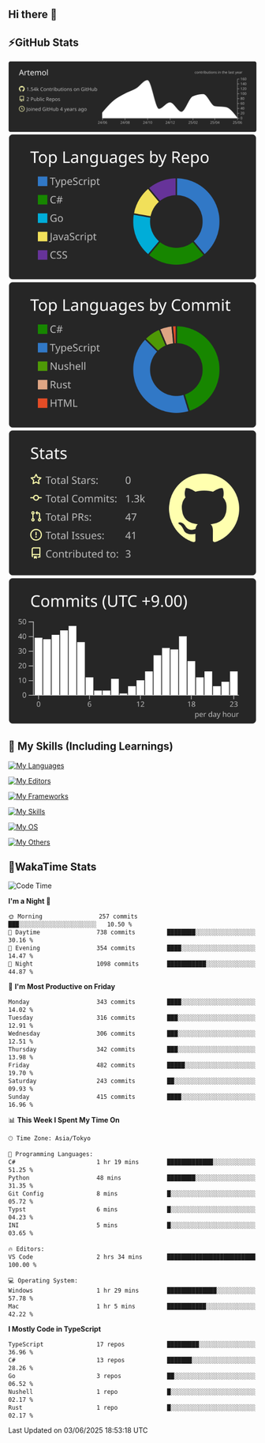 ## Hi there 👋
<!--
**Artemol/Artemol** is a ✨ _special_ ✨ repository because its `README.md` (this file) appears on your GitHub profile.

Here are some ideas to get you started:

- 🔭 I’m currently working on ...
- 🌱 I’m currently learning ...
- 👯 I’m looking to collaborate on ...
- 🤔 I’m looking for help with ...
- 💬 Ask me about ...
- 📫 How to reach me: ...
- 😄 Pronouns: ...
- ⚡ Fun fact: ...
-->

## ⚡GitHub Stats
[![](https://raw.githubusercontent.com/Artemol/Artemol/main/profile-summary-card-output/apprentice/0-profile-details.svg)](https://github.com/vn7n24fzkq/github-profile-summary-cards)
[![](https://raw.githubusercontent.com/Artemol/Artemol/main/profile-summary-card-output/apprentice/1-repos-per-language.svg)](https://github.com/vn7n24fzkq/github-profile-summary-cards) [![](https://raw.githubusercontent.com/Artemol/Artemol/main/profile-summary-card-output/apprentice/2-most-commit-language.svg)](https://github.com/vn7n24fzkq/github-profile-summary-cards)
[![](https://raw.githubusercontent.com/Artemol/Artemol/main/profile-summary-card-output/apprentice/3-stats.svg)](https://github.com/vn7n24fzkq/github-profile-summary-cards) [![](https://raw.githubusercontent.com/Artemol/Artemol/main/profile-summary-card-output/apprentice/4-productive-time.svg)](https://github.com/vn7n24fzkq/github-profile-summary-cards)

## 🌱 My Skills (Including Learnings)

<!--
### Languages
-->
[![My Languages](https://skillicons.dev/icons?i=ts,py,cs,dotnet,rust,go,c,matlab,css)](https://skillicons.dev)

<!--
### Editors
-->
[![My Editors](https://skillicons.dev/icons?i=vscode,neovim,vim,visualstudio,idea)](https://skillicons.dev)

<!--
### Frameworks
-->
[![My Frameworks](https://skillicons.dev/icons?i=react,nestjs,vite,tailwind,tauri,electron,remix,nextjs,fastapi)](https://skillicons.dev)

<!--
### Tools
-->
[![My Skills](https://skillicons.dev/icons?i=git,nodejs,docker,unity,postman,bun,discord,cloudflare,bash,prometheus,grafana,obsidian)](https://skillicons.dev)

<!--
### OS
-->
[![My OS](https://skillicons.dev/icons?i=windows,ubuntu)](https://skillicons.dev)

<!--
### Others
-->
[![My Others](https://skillicons.dev/icons?i=github,raspberrypi,gcp)](https://skillicons.dev)

## 💬WakaTime Stats
<!--START_SECTION:waka-->
![Code Time](http://img.shields.io/badge/Code%20Time-546%20hrs%2051%20mins-blue)

**I'm a Night 🦉** 

```text
🌞 Morning                257 commits         ███░░░░░░░░░░░░░░░░░░░░░░   10.50 % 
🌆 Daytime                738 commits         ████████░░░░░░░░░░░░░░░░░   30.16 % 
🌃 Evening                354 commits         ████░░░░░░░░░░░░░░░░░░░░░   14.47 % 
🌙 Night                  1098 commits        ███████████░░░░░░░░░░░░░░   44.87 % 
```
📅 **I'm Most Productive on Friday** 

```text
Monday                   343 commits         ████░░░░░░░░░░░░░░░░░░░░░   14.02 % 
Tuesday                  316 commits         ███░░░░░░░░░░░░░░░░░░░░░░   12.91 % 
Wednesday                306 commits         ███░░░░░░░░░░░░░░░░░░░░░░   12.51 % 
Thursday                 342 commits         ███░░░░░░░░░░░░░░░░░░░░░░   13.98 % 
Friday                   482 commits         █████░░░░░░░░░░░░░░░░░░░░   19.70 % 
Saturday                 243 commits         ██░░░░░░░░░░░░░░░░░░░░░░░   09.93 % 
Sunday                   415 commits         ████░░░░░░░░░░░░░░░░░░░░░   16.96 % 
```


📊 **This Week I Spent My Time On** 

```text
🕑︎ Time Zone: Asia/Tokyo

💬 Programming Languages: 
C#                       1 hr 19 mins        █████████████░░░░░░░░░░░░   51.25 % 
Python                   48 mins             ████████░░░░░░░░░░░░░░░░░   31.35 % 
Git Config               8 mins              █░░░░░░░░░░░░░░░░░░░░░░░░   05.72 % 
Typst                    6 mins              █░░░░░░░░░░░░░░░░░░░░░░░░   04.23 % 
INI                      5 mins              █░░░░░░░░░░░░░░░░░░░░░░░░   03.65 % 

🔥 Editors: 
VS Code                  2 hrs 34 mins       █████████████████████████   100.00 % 

💻 Operating System: 
Windows                  1 hr 29 mins        ██████████████░░░░░░░░░░░   57.78 % 
Mac                      1 hr 5 mins         ███████████░░░░░░░░░░░░░░   42.22 % 
```

**I Mostly Code in TypeScript** 

```text
TypeScript               17 repos            █████████░░░░░░░░░░░░░░░░   36.96 % 
C#                       13 repos            ███████░░░░░░░░░░░░░░░░░░   28.26 % 
Go                       3 repos             ██░░░░░░░░░░░░░░░░░░░░░░░   06.52 % 
Nushell                  1 repo              █░░░░░░░░░░░░░░░░░░░░░░░░   02.17 % 
Rust                     1 repo              █░░░░░░░░░░░░░░░░░░░░░░░░   02.17 % 
```




 Last Updated on 03/06/2025 18:53:18 UTC
<!--END_SECTION:waka-->
